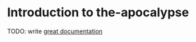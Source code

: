 # Introduction to the-apocalypse

TODO: write [great documentation](http://jacobian.org/writing/what-to-write/)
